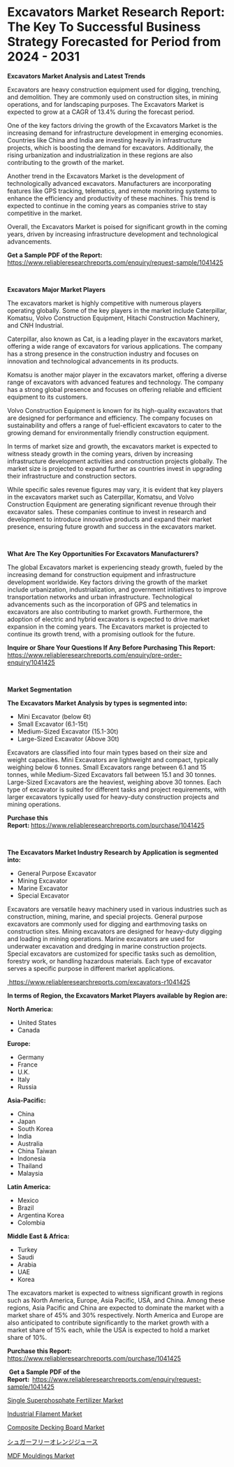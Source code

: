 <p><h1>Excavators Market Research Report: The Key To Successful Business Strategy Forecasted for Period from 2024 - 2031</h1></p><p><strong>Excavators Market Analysis and Latest Trends</strong></p>
<p><p>Excavators are heavy construction equipment used for digging, trenching, and demolition. They are commonly used on construction sites, in mining operations, and for landscaping purposes. The Excavators Market is expected to grow at a CAGR of 13.4% during the forecast period. </p><p>One of the key factors driving the growth of the Excavators Market is the increasing demand for infrastructure development in emerging economies. Countries like China and India are investing heavily in infrastructure projects, which is boosting the demand for excavators. Additionally, the rising urbanization and industrialization in these regions are also contributing to the growth of the market.</p><p>Another trend in the Excavators Market is the development of technologically advanced excavators. Manufacturers are incorporating features like GPS tracking, telematics, and remote monitoring systems to enhance the efficiency and productivity of these machines. This trend is expected to continue in the coming years as companies strive to stay competitive in the market.</p><p>Overall, the Excavators Market is poised for significant growth in the coming years, driven by increasing infrastructure development and technological advancements.</p></p>
<p><strong>Get a Sample PDF of the Report:&nbsp;</strong> <a href="https://www.reliableresearchreports.com/enquiry/request-sample/1041425">https://www.reliableresearchreports.com/enquiry/request-sample/1041425</a></p>
<p>&nbsp;</p>
<p><strong>Excavators Major Market Players</strong></p>
<p><p>The excavators market is highly competitive with numerous players operating globally. Some of the key players in the market include Caterpillar, Komatsu, Volvo Construction Equipment, Hitachi Construction Machinery, and CNH Industrial.</p><p>Caterpillar, also known as Cat, is a leading player in the excavators market, offering a wide range of excavators for various applications. The company has a strong presence in the construction industry and focuses on innovation and technological advancements in its products.</p><p>Komatsu is another major player in the excavators market, offering a diverse range of excavators with advanced features and technology. The company has a strong global presence and focuses on offering reliable and efficient equipment to its customers.</p><p>Volvo Construction Equipment is known for its high-quality excavators that are designed for performance and efficiency. The company focuses on sustainability and offers a range of fuel-efficient excavators to cater to the growing demand for environmentally friendly construction equipment.</p><p>In terms of market size and growth, the excavators market is expected to witness steady growth in the coming years, driven by increasing infrastructure development activities and construction projects globally. The market size is projected to expand further as countries invest in upgrading their infrastructure and construction sectors.</p><p>While specific sales revenue figures may vary, it is evident that key players in the excavators market such as Caterpillar, Komatsu, and Volvo Construction Equipment are generating significant revenue through their excavator sales. These companies continue to invest in research and development to introduce innovative products and expand their market presence, ensuring future growth and success in the excavators market.</p></p>
<p>&nbsp;</p>
<p><strong>What Are The Key Opportunities For Excavators Manufacturers?</strong></p>
<p><p>The global Excavators market is experiencing steady growth, fueled by the increasing demand for construction equipment and infrastructure development worldwide. Key factors driving the growth of the market include urbanization, industrialization, and government initiatives to improve transportation networks and urban infrastructure. Technological advancements such as the incorporation of GPS and telematics in excavators are also contributing to market growth. Furthermore, the adoption of electric and hybrid excavators is expected to drive market expansion in the coming years. The Excavators market is projected to continue its growth trend, with a promising outlook for the future.</p></p>
<p><strong>Inquire or Share Your Questions If Any Before Purchasing This Report:</strong> <a href="https://www.reliableresearchreports.com/enquiry/pre-order-enquiry/1041425">https://www.reliableresearchreports.com/enquiry/pre-order-enquiry/1041425</a></p>
<p>&nbsp;</p>
<p><strong>Market Segmentation</strong></p>
<p><strong>The Excavators Market Analysis by types is segmented into:</strong></p>
<p><ul><li>Mini Excavator (below 6t)</li><li>Small Excavator (6.1-15t)</li><li>Medium-Sized Excavator (15.1-30t)</li><li>Large-Sized Excavator (Above 30t)</li></ul></p>
<p><p>Excavators are classified into four main types based on their size and weight capacities. Mini Excavators are lightweight and compact, typically weighing below 6 tonnes. Small Excavators range between 6.1 and 15 tonnes, while Medium-Sized Excavators fall between 15.1 and 30 tonnes. Large-Sized Excavators are the heaviest, weighing above 30 tonnes. Each type of excavator is suited for different tasks and project requirements, with larger excavators typically used for heavy-duty construction projects and mining operations.</p></p>
<p><strong>Purchase this Report:&nbsp;</strong><a href="https://www.reliableresearchreports.com/purchase/1041425">https://www.reliableresearchreports.com/purchase/1041425</a></p>
<p>&nbsp;</p>
<p><strong>The Excavators Market Industry Research by Application is segmented into:</strong></p>
<p><ul><li>General Purpose Excavator</li><li>Mining Excavator</li><li>Marine Excavator</li><li>Special Excavator</li></ul></p>
<p><p>Excavators are versatile heavy machinery used in various industries such as construction, mining, marine, and special projects. General purpose excavators are commonly used for digging and earthmoving tasks on construction sites. Mining excavators are designed for heavy-duty digging and loading in mining operations. Marine excavators are used for underwater excavation and dredging in marine construction projects. Special excavators are customized for specific tasks such as demolition, forestry work, or handling hazardous materials. Each type of excavator serves a specific purpose in different market applications.</p></p>
<p><a href="https://www.reliableresearchreports.com/excavators-r1041425">&nbsp;https://www.reliableresearchreports.com/excavators-r1041425</a></p>
<p><strong>In terms of Region, the Excavators Market Players available by Region are:</strong></p>
<p>
    <p> <strong> North America: </strong>
        <ul>
            <li>United States</li>
            <li>Canada</li>
        </ul>
        </p> 
    <p> <strong> Europe: </strong>
        <ul>
            <li>Germany</li>
            <li>France</li>
            <li>U.K.</li>
            <li>Italy</li>
            <li>Russia</li>
        </ul>
        </p> 
    <p> <strong> Asia-Pacific: </strong>
        <ul>
            <li>China</li>
            <li>Japan</li>
            <li>South Korea</li>
            <li>India</li>
            <li>Australia</li>
            <li>China Taiwan</li>
            <li>Indonesia</li>
            <li>Thailand</li>
            <li>Malaysia</li>
        </ul>
        </p> 
    <p> <strong> Latin America: </strong>
        <ul>
            <li>Mexico</li>
            <li>Brazil</li>
            <li>Argentina Korea</li>
            <li>Colombia</li>
        </ul>
        </p> 
    <p> <strong> Middle East & Africa: </strong>
        <ul>
            <li>Turkey</li>
            <li>Saudi</li>
            <li>Arabia</li>
            <li>UAE</li>
            <li>Korea</li>
        </ul>
    </p>
    </p>
<p><p>The excavators market is expected to witness significant growth in regions such as North America, Europe, Asia Pacific, USA, and China. Among these regions, Asia Pacific and China are expected to dominate the market with a market share of 45% and 30% respectively. North America and Europe are also anticipated to contribute significantly to the market growth with a market share of 15% each, while the USA is expected to hold a market share of 10%.</p></p>
<p><strong>Purchase this Report: </strong><a href="https://www.reliableresearchreports.com/purchase/1041425">https://www.reliableresearchreports.com/purchase/1041425</a></p>
<p>&nbsp;<strong>Get a Sample PDF of the Report:&nbsp;&nbsp;</strong><a href="https://www.reliableresearchreports.com/enquiry/request-sample/1041425">https://www.reliableresearchreports.com/enquiry/request-sample/1041425</a></p>
<p><strong></strong></p>
<p><p><a href="https://github.com/Hazelklievgspy6vdcsmu106w/Market-Research-Report-List-2/blob/main/single-superphosphate-fertilizer-market.md">Single Superphosphate Fertilizer Market</a></p><p><a href="https://www.linkedin.com/pulse/industrial-filament-market-insights-cagr-trends-growth-strategies-muupf">Industrial Filament Market</a></p><p><a href="https://github.com/lubmix/Market-Research-Report-List-2/blob/main/composite-decking-board-market.md">Composite Decking Board Market</a></p><p><a href="https://medium.com/@at15984/%E7%A0%82%E7%B3%96%E3%83%95%E3%83%AA%E3%83%BC%E3%81%AE%E3%82%AA%E3%83%AC%E3%83%B3%E3%82%B8%E3%82%B8%E3%83%A5%E3%83%BC%E3%82%B9%E5%B8%82%E5%A0%B4-%E5%B8%82%E5%A0%B4%E3%82%B7%E3%82%A7%E3%82%A2-%E5%B8%82%E5%A0%B4%E3%83%88%E3%83%AC%E3%83%B3%E3%83%89-%E4%BB%8A%E5%BE%8C%E3%81%AE%E6%88%90%E9%95%B7%E3%82%92%E6%8E%A2%E3%82%8B-6793b3f67cc3">シュガーフリーオレンジジュース</a></p><p><a href="https://www.linkedin.com/pulse/mdf-mouldings-market-insight-trends-growth-forecasted-from-gogsf">MDF Mouldings Market</a></p></p>